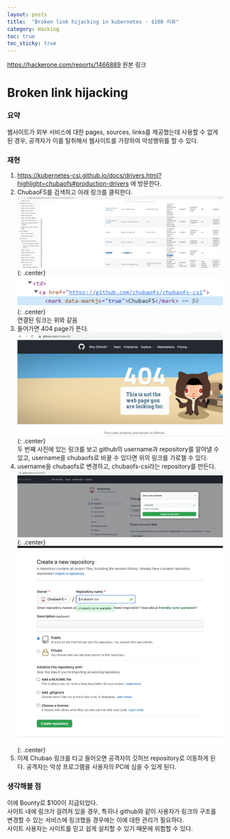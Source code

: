 ```yaml
---
layout: posts
title:  "Broken link hijacking in kubernetes - $100 리뷰"
category: Hacking
toc: true
toc_sticky: true
---
```


<https://hackerone.com/reports/1466889>
원본 링크

# Broken link hijacking
### 요약
웹사이트가 외부 서비스에 대한 pages, sources, links를 제공했는데 사용할 수 없게 된 경우, 공격자가 이를 탈취해서 웹사이트를 가장하여 악성행위를 할 수 있다.

### 재현
1. https://kubernetes-csi.github.io/docs/drivers.html?highlight=chubaofs#production-drivers 에 방문한다.
2. ChubaoFS를 검색하고 아래 링크를 클릭한다.  
![find chubao](/assets/img/2022-03-27-1466889-Broken-link-hijacking/1.jpg){: .center}  
![link](/assets/img/2022-03-27-1466889-Broken-link-hijacking/2.png){: .center}  
 연결된 링크는 위와 같음
3.  들어가면 404 page가 뜬다.  
![404 page](/assets/img/2022-03-27-1466889-Broken-link-hijacking/3.jpg){: .center}  
두 번째 사진에 있는 링크를 보고 github의 username과 repository를 알아낼 수 있고, username을 chubaofs로 바꿀 수 있다면 위의 링크를 가로챌 수 있다.
4. username을 chubaofs로 변경하고, chubaofs-csi라는 repository를 만든다.  
![change username](/assets/img/2022-03-27-1466889-Broken-link-hijacking/4.jpg){: .center}  
![make repository](/assets/img/2022-03-27-1466889-Broken-link-hijacking/5.jpg){: .center}  
5. 이제 Chubao 링크를 타고 들어오면 공격자의 깃허브 repository로 이동하게 된다. 공격자는 악성 프로그램을 사용자의 PC에 심을 수 있게 된다.
  
### 생각해볼 점
이에 Bounty로 $100이 지급되었다.  
사이트 내에 링크가 걸려져 있을 경우, 특히나 github와 같이 사용자가 링크의 구조를 변경할 수 있는 서비스에 링크했을 경우에는 이에 대한 관리가 필요하다.  
사이트 사용자는 사이트를 믿고 쉽게 설치할 수 있기 때문에 위험할 수 있다.